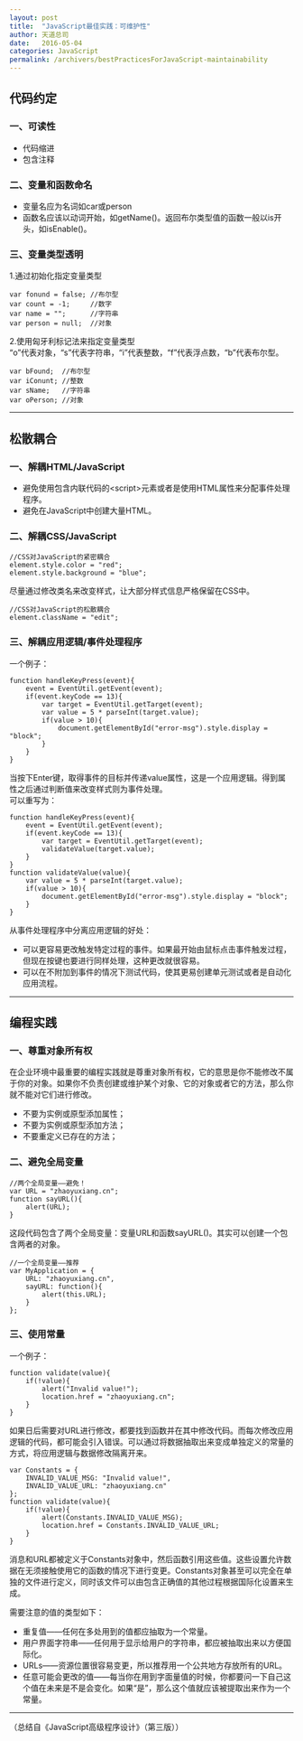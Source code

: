 ```yaml
---
layout: post
title:  "JavaScript最佳实践：可维护性"
author: 天道总司
date:   2016-05-04
categories: JavaScript
permalink: /archivers/bestPracticesForJavaScript-maintainability
---
```


## 代码约定 ##

### 一、可读性    

- 代码缩进   
- 包含注释      

### 二、变量和函数命名

- 变量名应为名词如car或person   
- 函数名应该以动词开始，如getName()。返回布尔类型值的函数一般以is开头，如isEnable()。   

### 三、变量类型透明   

1.通过初始化指定变量类型   

    var fonund = false; //布尔型   
    var count = -1;     //数字   
    var name = "";      //字符串   
    var person = null;  //对象

2.使用匈牙利标记法来指定变量类型   
“o”代表对象，“s”代表字符串，“i”代表整数，“f”代表浮点数，“b”代表布尔型。   

    var bFound;  //布尔型
    var iConunt; //整数
    var sName;   //字符串
    var oPerson; //对象

----------

## 松散耦合 ##

### 一、解耦HTML/JavaScript

- 避免使用包含内联代码的<script\>元素或者是使用HTML属性来分配事件处理程序。
- 避免在JavaScript中创建大量HTML。   

### 二、解耦CSS/JavaScript   

    //CSS对JavaScript的紧密耦合
    element.style.color = "red";
    element.style.background = "blue";

尽量通过修改类名来改变样式，让大部分样式信息严格保留在CSS中。

    //CSS对JavaScript的松散耦合
    element.className = "edit";

### 三、解耦应用逻辑/事件处理程序   
一个例子：

    function handleKeyPress(event){
    	event = EventUtil.getEvent(event);
    	if(event.keyCode == 13){
    		var target = EventUtil.getTarget(event);
    		var value = 5 * parseInt(target.value);
    		if(value > 10){
    			document.getElementById("error-msg").style.display = "block";
    		}
    	}
    }

当按下Enter键，取得事件的目标并传递value属性，这是一个应用逻辑。得到属性之后通过判断值来改变样式则为事件处理。  
可以重写为：

    function handleKeyPress(event){
    	event = EventUtil.getEvent(event);
    	if(event.keyCode == 13){
    		var target = EventUtil.getTarget(event);
    		validateValue(target.value);
    	}
    }
	function validateValue(value){
		var value = 5 * parseInt(target.value);
    	if(value > 10){
    		document.getElementById("error-msg").style.display = "block";
    	}
	}

从事件处理程序中分离应用逻辑的好处：

- 可以更容易更改触发特定过程的事件。如果最开始由鼠标点击事件触发过程，但现在按键也要进行同样处理，这种更改就很容易。
- 可以在不附加到事件的情况下测试代码，使其更易创建单元测试或者是自动化应用流程。

----------

## 编程实践 ##

### 一、尊重对象所有权   
在企业环境中最重要的编程实践就是尊重对象所有权，它的意思是你不能修改不属于你的对象。如果你不负责创建或维护某个对象、它的对象或者它的方法，那么你就不能对它们进行修改。

- 不要为实例或原型添加属性；
- 不要为实例或原型添加方法；
- 不要重定义已存在的方法；   

### 二、避免全局变量

    //两个全局变量——避免！
    var URL = "zhaoyuxiang.cn";
    function sayURL(){
    	alert(URL);
    }

这段代码包含了两个全局变量：变量URL和函数sayURL()。其实可以创建一个包含两者的对象。

    //一个全局变量——推荐
    var MyApplication = {
    	URL: "zhaoyuxiang.cn",
    	sayURL: function(){
    		alert(this.URL);
    	}
    };

### 三、使用常量   
一个例子：

    function validate(value){
    	if(!value){
    		alert("Invalid value!");
    		location.href = "zhaoyuxiang.cn";
    	}
    }

如果日后需要对URL进行修改，都要找到函数并在其中修改代码。而每次修改应用逻辑的代码，都可能会引入错误。可以通过将数据抽取出来变成单独定义的常量的方式，将应用逻辑与数据修改隔离开来。

    var Constants = {
    	INVALID_VALUE_MSG: "Invalid value!",
    	INVALID_VALUE_URL: "zhaoyuxiang.cn"
    };
    function validate(value){
    	if(!value){
    		alert(Constants.INVALID_VALUE_MSG);
    		location.href = Constants.INVALID_VALUE_URL;
    	}
    }

消息和URL都被定义于Constants对象中，然后函数引用这些值。这些设置允许数据在无须接触使用它的函数的情况下进行变更。Constants对象甚至可以完全在单独的文件进行定义，同时该文件可以由包含正确值的其他过程根据国际化设置来生成。   

需要注意的值的类型如下：

- 重复值——任何在多处用到的值都应抽取为一个常量。
- 用户界面字符串——任何用于显示给用户的字符串，都应被抽取出来以方便国际化。
- URLs——资源位置很容易变更，所以推荐用一个公共地方存放所有的URL。
- 任意可能会更改的值——每当你在用到字面量值的时候，你都要问一下自己这个值在未来是不是会变化。如果“是”，那么这个值就应该被提取出来作为一个常量。   

----------

（总结自《JavaScript高级程序设计》（第三版））